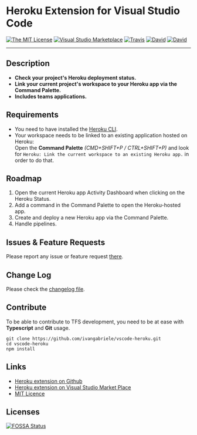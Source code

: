 # Heroku Extension for Visual Studio Code

[![The MIT License](https://img.shields.io/badge/license-MIT-orange.svg?style=flat-square)](http://opensource.org/licenses/MIT)
[![Visual Studio Marketplace](https://vsmarketplacebadge.apphb.com/installs-short/ivangabriele.vscode-heroku.svg?style=flat-square)](https://marketplace.visualstudio.com/items?itemName=ivangabriele.vscode-heroku)
[![Travis](https://img.shields.io/travis/ivangabriele/vscode-heroku.svg?style=flat-square)](https://travis-ci.org/ivangabriele/vscode-heroku)
[![David](https://img.shields.io/david/ivangabriele/vscode-heroku.svg?style=flat-square)](https://david-dm.org/ivangabriele/vscode-heroku?type=dev)
[![David](https://img.shields.io/david/dev/ivangabriele/vscode-heroku.svg?style=flat-square)](https://david-dm.org/ivangabriele/vscode-heroku?type=dev)

---

## Description

- **Check your project's Heroku deployment status.**
- **Link your current project's workspace to your Heroku app via the Command Palette.**
- **Includes teams applications.**

## Requirements

- You need to have installed the [Heroku CLI](https://devcenter.heroku.com/articles/heroku-cli).
- Your workspace needs to be linked to an existing application hosted on Heroku:<br>
  Open the **Command Palette** _(CMD+SHIFT+P / CTRL+SHIFT+P)_ and look for `Heroku: Link the current workspace
  to an existing Heroku app.` in order to do that.

## Roadmap

1. Open the current Heroku app Activity Dashboard when clicking on the Heroku Status.
2. Add a command in the Command Palette to open the Heroku-hosted app.
3. Create and deploy a new Heroku app via the Command Palette.
4. Handle pipelines.

## Issues & Feature Requests

Please report any issue or feature request [there](https://github.com/ivangabriele/vscode-heroku/issues).

## Change Log

Please check the [changelog file](https://github.com/ivangabriele/vscode-heroku/blob/master/CHANGELOG.md).

## Contribute

To be able to contribute to TFS development, you need to be at ease with **Typescript** and **Git** usage.

    git clone https://github.com/ivangabriele/vscode-heroku.git
    cd vscode-heroku
    npm install

## Links

- [Heroku extension on Github](https://github.com/ivangabriele/vscode-heroku)
- [Heroku extension on Visual Studio Market Place](https://marketplace.visualstudio.com/items/ivangabriele.vscode-heroku)
- [MIT Licence](https://github.com/ivangabriele/vscode-heroku/blob/master/LICENSE)

## Licenses

[![FOSSA Status](https://app.fossa.io/api/projects/git%2Bgithub.com%2Fivangabriele%2Fvscode-heroku.svg?type=large)](https://app.fossa.io/projects/git%2Bgithub.com%2Fivangabriele%2Fvscode-heroku?ref=badge_large)
